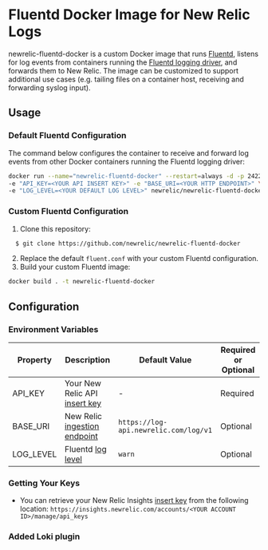 # Fluentd Docker Image for New Relic Logs

newrelic-fluentd-docker is a custom Docker image that runs [Fluentd](https://www.fluentd.org/), listens for log events from containers running the [Fluentd logging driver](https://docs.docker.com/config/containers/logging/fluentd/), and forwards them to New Relic. The image can be customized to support additional use cases (e.g. tailing files on a container host, receiving and forwarding syslog input).


## Usage

### Default Fluentd Configuration

The command below configures the container to receive and forward log events from other Docker containers running the Fluentd logging driver:

```bash 
docker run --name="newrelic-fluentd-docker" --restart=always -d -p 24224:24224 \
-e "API_KEY=<YOUR API INSERT KEY>" -e "BASE_URI=<YOUR HTTP ENDPOINT>" \ 
-e "LOG_LEVEL=<YOUR DEFAULT LOG LEVEL>" newrelic/newrelic-fluentd-docker:latest
```
### Custom Fluentd Configuration
1. Clone this repository:
```bash
  $ git clone https://github.com/newrelic/newrelic-fluentd-docker
```
2. Replace the default `fluent.conf` with your custom Fluentd configuration.
3. Build your custom Fluentd image:
```bash
docker build . -t newrelic-fluentd-docker
```
## Configuration

###  Environment Variables


| Property | Description | Default Value | Required or Optional
|---|---|---|---|
| API_KEY | Your New Relic API [insert key](https://docs.newrelic.com/docs/insights/insights-api/get-data/query-insights-event-data-api#register)|-|Required 
| BASE_URI | New Relic [ingestion endpoint](https://docs.newrelic.com/docs/logs/new-relic-logs/log-api/introduction-log-api#endpoint)|`https://log-api.newrelic.com/log/v1`|Optional
| LOG_LEVEL | Fluentd [log level](https://docs.fluentd.org/deployment/logging#log-level)|`warn`|Optional

### Getting Your Keys

* You can retrieve your New Relic Insights [insert key](https://docs.newrelic.com/docs/insights/insights-api/get-data/query-insights-event-data-api#register) from the following location:
`https://insights.newrelic.com/accounts/<YOUR ACCOUNT ID>/manage/api_keys`

### Added Loki plugin
